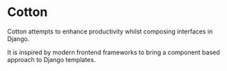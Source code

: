 # Cotton

Cotton attempts to enhance productivity whilst composing interfaces in Django. 

It is inspired by modern frontend frameworks to bring a component based approach to Django templates.

